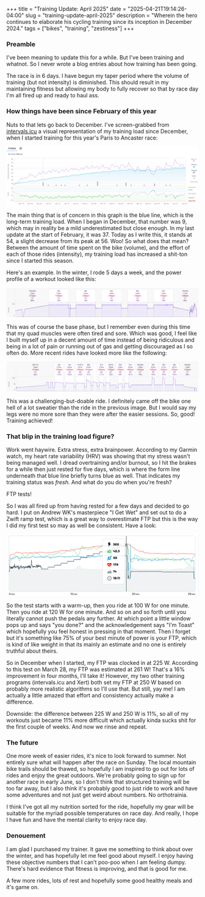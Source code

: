 +++
title = "Training Update: April 2025"
date = "2025-04-21T19:14:26-04:00"
slug = "training-update-april-2025"
description = "Wherein the hero continues to elaborate his cycling training since its inception in December 2024."
tags = ["bikes", "training", "zestiness"]
+++

### Preamble

I've been meaning to update this for a while. But I've been training and whatnot. So I never wrote a blog entries about how training has been going.

The race is in 6 days. I have begun my taper period where the volume of training (but not intensity) is diminished. This should result in my maintaining fitness but allowing my body to fully recover so that by race day I'm all fired up and ready to haul ass.

### How things have been since February of this year

Nuts to that lets go back to December. I've screen-grabbed from [intervals.icu](https://intervals.icu) a visual representation of my training load since December, when I started training for this year's Paris to Ancaster race:

![a figure showing the fitness of the author increasing then somewhat leveling off since December 2024](./fitness.png)

The main thing that is of concern in this graph is the blue line, which is the long-term training load. When I began in December, that number was 9, which may in reality be a mild underestimated but close enough. In my last update at the start of February, it was 37. Today as I write this, it stands at 54, a slight decrease from its peak at 56. Woo! So what does that mean? Between the amount of time spent on the bike (volume), and the effort of each of those rides (intensity), my training load has increased a shit-ton since I started this season.

Here's an example. In the winter, I rode 5 days a week, and the power profile of a workout looked like this:

![a power profile showing five intervals of six minutes each with average power of 166w per interval and heart rate around 140 bpm](./foundation_power.png)

This was of course the base phase, but I remember even during this time that my quad muscles were often tired and sore. Which was good, I feel like I built myself up in a decent amount of time instead of being ridiculous and being in a lot of pain or running out of gas and getting discouraged as I so often do. More recent rides have looked more like the following:

![a power profile with many intervals of varying duration and power levels](./recent_power.png)

This was a challenging-but-doable ride. I definitely came off the bike one hell of a lot sweatier than the ride in the previous image. But I would say my legs were no more sore than they were after the easier sessions. So, good! Training achieved!


### That blip in the training load figure?

Work went haywire. Extra stress, extra brainpower. According to my Garmin watch, my heart rate variability (HRV) was showing that my stress wasn't being managed well. I dread overtraining and/or burnout, so I hit the brakes for a while then just rested for five days, which is where the form line underneath that blue line briefly turns blue as well. That indicates my training status was *fresh*. And what do you do when you're fresh?

FTP tests!

So I was all fired up from having rested for a few days and decided to go hard. I put on Andrew WK's masterpiece "I Get Wet" and set out to do a Zwift ramp test, which is a great way to overestimate FTP but this is the way I did my first test so may as well be consistent. Have a look:

![a bunch of squiggly lines from the ramp test. most important is the power profile which peaks at 360W for a few seconds](./ramp_test.png)

So the test starts with a warm-up, then you ride at 100 W for one minute. Then you ride at 120 W for one minute. And so on and so forth until you literally cannot push the pedals any further. At which point a little window pops up and says "you done?" and the acknowledgement says "I'm Toast" which hopefully you feel honest in pressing in that moment. Then I forget but it's something like 75% of your best minute of power is your FTP, which is kind of like weight in that its mainly an estimate and no one is entirely truthful about theirs.

So in December when I started, my FTP was clocked in at 225 W. According to this test on March 28, my FTP was estimated at 261 W! That's a 16% improvement in four months, I'll take it! However, my two other training programs (intervals.icu and Xert) both set my FTP at 250 W based on probably more realistic algorithms so I'll use that. But still, yay me! I am actually a little amazed that effort and consistency actually make a difference.

Downside: the difference between 225 W and 250 W is 11%, so all of my workouts just became 11% more difficult which actually kinda sucks shit for the first couple of weeks. And now we rinse and repeat.

### The future

One more week of easier rides, it's nice to look forward to summer. Not entirely sure what will happen after the race on Sunday. The local mountain bike trails should be thawed, so hopefully I am inspired to go out for lots of rides and enjoy the great outdoors. We're probably going to sign up for another race in early June, so I don't think that structured training will be too far away, but I also think it's probably good to just ride to work and have some adventures and not just get weird about numbers. No orthotrainia.

I think I've got all my nutrition sorted for the ride, hopefully my gear will be suitable for the myriad possible temperatures on race day. And really, I hope I have fun and have the mental clarity to enjoy race day.

### Denouement

I am glad I purchased my trainer. It gave me something to think about over the winter, and has hopefully let me feel good about myself. I enjoy having these objective numbers that I can't poo-poo when I am feeling dumpy. There's hard evidence that fitness is improving, and that is good for me.

A few more rides, lots of rest and hopefully some good healthy meals and it's game on.